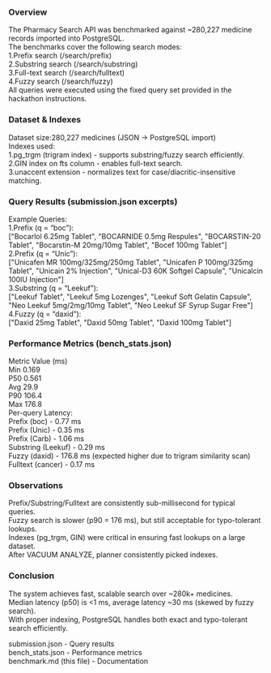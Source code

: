 ### Overview  
The Pharmacy Search API was benchmarked against ~280,227 medicine records imported into PostgreSQL.  
The benchmarks cover the following search modes:  
1.Prefix search (/search/prefix)  
2.Substring search (/search/substring)  
3.Full-text search (/search/fulltext)  
4.Fuzzy search (/search/fuzzy)  
All queries were executed using the fixed query set provided in the hackathon instructions.  
  
### Dataset & Indexes  
Dataset size:280,227 medicines (JSON → PostgreSQL import)  
Indexes used:  
1.pg_trgm (trigram index) - supports substring/fuzzy search efficiently.  
2.GIN index on fts column - enables full-text search.  
3.unaccent extension - normalizes text for case/diacritic-insensitive matching.  
  
### Query Results (submission.json excerpts)  
Example Queries:  
1.Prefix (q = “boc”):  
    ["Bocarlol 6.25mg Tablet", "BOCARNIDE 0.5mg Respules", "BOCARSTIN-20 Tablet", "Bocarstin-M 20mg/10mg Tablet", "Bocef 100mg Tablet"]  
2.Prefix (q = “Unic”):  
    ["Unicafen MR 100mg/325mg/250mg Tablet", "Unicafen P 100mg/325mg Tablet", "Unicain 2% Injection", "Unical-D3 60K Softgel Capsule", "Unicalcin 100IU Injection"]  
3.Substring (q = “Leekuf”):  
    ["Leekuf Tablet", "Leekuf 5mg Lozenges", "Leekuf Soft Gelatin Capsule", "Neo Leekuf 5mg/2mg/10mg Tablet", "Neo Leekuf SF Syrup Sugar Free"]  
4.Fuzzy (q = “daxid”):  
    ["Daxid 25mg Tablet", "Daxid 50mg Tablet", "Daxid 100mg Tablet"]  
  
### Performance Metrics (bench_stats.json)  
Metric	Value (ms)  
Min	0.169  
P50	0.561  
Avg	29.9  
P90	106.4  
Max	176.8  
Per-query Latency:  
Prefix (boc) - 0.77 ms  
Prefix (Unic) - 0.35 ms  
Prefix (Carb) - 1.06 ms  
Substring (Leekuf) - 0.29 ms  
Fuzzy (daxid) - 176.8 ms (expected higher due to trigram similarity scan)  
Fulltext (cancer) - 0.17 ms  
  
### Observations  
Prefix/Substring/Fulltext are consistently sub-millisecond for typical queries.  
Fuzzy search is slower (p90 = 176 ms), but still acceptable for typo-tolerant lookups.  
Indexes (pg_trgm, GIN) were critical in ensuring fast lookups on a large dataset.  
After VACUUM ANALYZE, planner consistently picked indexes.  
  
### Conclusion  
The system achieves fast, scalable search over ~280k+ medicines.  
Median latency (p50) is <1 ms, average latency ~30 ms (skewed by fuzzy search).  
With proper indexing, PostgreSQL handles both exact and typo-tolerant search efficiently.  
  
submission.json - Query results  
bench_stats.json - Performance metrics  
benchmark.md (this file) - Documentation  

